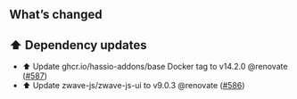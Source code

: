 ## What’s changed

## ⬆️ Dependency updates

- ⬆️ Update ghcr.io/hassio-addons/base Docker tag to v14.2.0 @renovate ([#587](https://github.com/hassio-addons/addon-zwave-js-ui/pull/587))
- ⬆️ Update zwave-js/zwave-js-ui to v9.0.3 @renovate ([#586](https://github.com/hassio-addons/addon-zwave-js-ui/pull/586)) 
